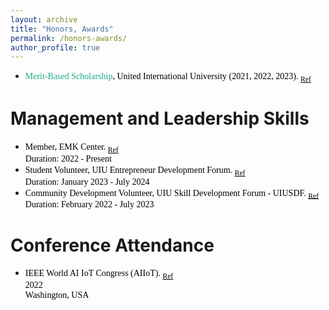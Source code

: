 ```yaml
---
layout: archive
title: "Honors, Awards"
permalink: /honors-awards/
author_profile: true
---
```




* <span style="font-family:Georgia; color:black"><span style="color:#1FAB89">Merit-Based Scholarship</span>, United International University (2021, 2022, 2023). <sub><a href="https://www.uiu.ac.bd/admission/tuition-fees-payment-policies/scholarship-tuition-fee-and-other-fees-waiver-policy/" target="_blank" style="color:black;">Ref</a></sub> <br/></span> 
<!-- # Language Certification * <span style="font-family:Georgia; color:black"><span style="color:#1FAB89">Merit-Based Scholarship</span>, Bangladesh University (2016, 2017, 2018, 2019). <sub><a href="https://bu.edu.bd/course-tuition-fees/" target="_blank" style="color:black;">Ref</a></sub><br/></span> -->


# Management and Leadership Skills
* <span style="font-family:Georgia; color:black">Member, EMK Center. <sub><a href="https://emkcenter.org/" target="_blank" style="color:black;">Ref</a></sub> <br/>Duration: 2022 - Present</span>
* <span style="font-family:Georgia; color:black">Student Volunteer, UIU Entrepreneur Development Forum.  <sub><a href="https://www.linkedin.com/company/uiuedf/posts/?feedView=all" target="_blank" style="color:black;">Ref</a></sub> <br/> Duration: January 2023 - July 2024</span>
* <span style="font-family:Georgia; color:black">Community Development Volunteer, UIU Skill Development Forum - UIUSDF. <sub><a href="https://www.linkedin.com/company/uiusdf/" target="_blank" style="color:black;">Ref</a></sub> <br/>Duration: February 2022 - July 2023</span>

# Conference Attendance
* <span style="font-family:Georgia; color:black">IEEE World AI IoT Congress (AIIoT). <sub><a href="https://ieeexplore.ieee.org/abstract/document/9817160" target="_blank" style="color:black;">Ref</a></sub> <br/>2022<br/> Washington, USA</span>

<!-- # Language Certification -->

